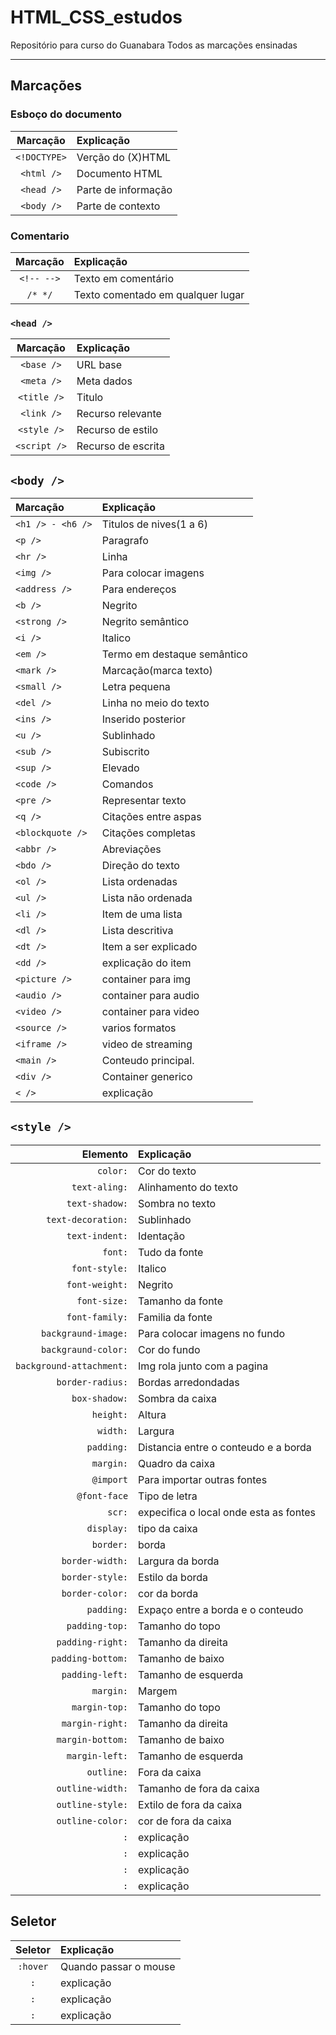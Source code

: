 # HTML_CSS_estudos
 Repositório para curso do Guanabara
 Todos as marcações ensinadas
***
## Marcações

### Esboço do documento
Marcação | Explicação
:---: | :---  
`<!DOCTYPE>` | Verção do (X)HTML 
`<html />` | Documento HTML 
`<head />` | Parte de informação 
`<body />` | Parte de contexto

### Comentario
Marcação | Explicação
:---: | :--- 
`<!-- -->` | Texto em comentário 
`/* */` | Texto comentado em qualquer lugar

### `<head />`
Marcação | Explicação
:---: | :--- 
`<base />` | URL base 
`<meta />` | Meta dados 
`<title />` | Titulo 
`<link />` | Recurso relevante
`<style />` | Recurso de estilo 
`<script />` | Recurso de escrita 


## `<body />`
Marcação | Explicação
:--- | :---  
`<h1 /> - <h6 />` | Titulos de nives(1 a 6)
`<p />` | Paragrafo 
`<hr />` | Linha 
`<img />` | Para colocar imagens 
`<address />` | Para endereços
`<b />` | Negrito 
`<strong />` | Negrito semântico
`<i />` | Italico 
`<em />` | Termo em destaque semântico
`<mark />` | Marcação(marca texto) 
`<small />` | Letra pequena
`<del />` | Linha no meio do texto
`<ins />` | Inserido posterior
`<u />` | Sublinhado
`<sub />` | Subiscrito
`<sup />` | Elevado 
`<code />` | Comandos 
`<pre />` | Representar texto 
`<q />` | Citações entre aspas 
`<blockquote />` | Citações completas 
`<abbr />` | Abreviações 
`<bdo />` | Direção do texto 
`<ol />` | Lista ordenadas 
`<ul />` | Lista não ordenada
`<li />` | Item de uma lista 
`<dl />` | Lista descritiva
`<dt />` | Item a ser explicado 
`<dd />` | explicação do item
`<picture />` | container para img
`<audio />` | container para audio
`<video />` | container para video
`<source />` | varios formatos 
`<iframe />` | video de streaming
`<main />` | Conteudo principal.
`<div />` | Container generico
`< />` | explicação  

## `<style />`
Elemento  | Explicação
---: | :---  
`color:` | Cor do texto 
`text-aling:` | Alinhamento do texto
`text-shadow:` | Sombra no texto
`text-decoration:` | Sublinhado
`text-indent:` | Identação
`font:` | Tudo da fonte
`font-style:` | Italico
`font-weight:` |  Negrito
`font-size:` | Tamanho da fonte
`font-family:` | Familia da fonte 
`backgraund-image:` | Para colocar imagens no fundo 
`backgraund-color:` | Cor do fundo 
`background-attachment:` | Img rola junto com a pagina 
`border-radius:` | Bordas arredondadas
`box-shadow:` | Sombra da caixa
`height:` | Altura
`width:` | Largura
`padding:` | Distancia entre o conteudo e a borda
`margin:` | Quadro da caixa
`@import` | Para importar outras fontes
`@font-face` | Tipo de letra
`scr:` | expecifica o local onde esta as fontes
`display:` | tipo da caixa
`border:` | borda
`border-width:` | Largura da borda 
`border-style:` | Estilo da borda
`border-color:` | cor da borda
`padding:` | Expaço entre a borda e o conteudo
`padding-top:` | Tamanho do topo
`padding-right:` | Tamanho da direita
`padding-bottom:` | Tamanho de baixo
`padding-left:` | Tamanho de esquerda
`margin:` | Margem
`margin-top:` | Tamanho do topo
`margin-right:` | Tamanho da direita 
`margin-bottom:` | Tamanho de baixo
`margin-left:` | Tamanho de esquerda 
`outline:` | Fora da caixa 
`outline-width:` | Tamanho de fora da caixa
`outline-style:` | Extilo de fora da caixa
`outline-color:` | cor de fora da caixa 
`:` | explicação
`:` | explicação
`:` | explicação 
`:` | explicação



## Seletor
Seletor | Explicação
:---: | :---  
`:hover` | Quando passar o mouse 
`:` | explicação
`:` | explicação 
`:` | explicação

